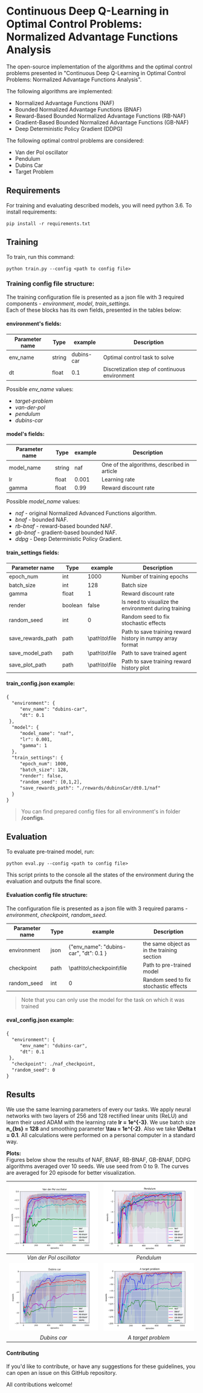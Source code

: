# Continuous Deep Q-Learning in Optimal Control Problems: Normalized Advantage Functions Analysis

The open-source implementation of the algorithms and the optimal control problems presented in "Continuous Deep Q-Learning in Optimal Control Problems: Normalized Advantage Functions Analysis". 

The following algorithms are implemented:

- Normalized Advantage Functions (NAF)
- Bounded Normalized Advantage Functions (BNAF)
- Reward-Based Bounded Normalized Advantage Functions (RB-NAF)
- Gradient-Based Bounded Normalized Advantage Functions (GB-NAF)
- Deep Deterministic Policy Gradient (DDPG)

The following optimal control problems are considered:    

- Van der Pol oscillator
- Pendulum
- Dubins Car
- Target Problem

 ## Requirements 
 
For training and evaluating described models, you will need python 3.6. To install requirements:    
    
```    
pip install -r requirements.txt    
```    
    
## Training    
To train, run this command:    
    
```    
python train.py --config <path to config file>  
```    
    
### **Training config file  structure:** 

The training configuration file is presented as a json file with 3 required components - *environment*, *model*, *train_settings*.  
Each of these blocks has its own fields, presented in the tables below:  
  
#### environment's fields:  
  
| Parameter name| Type | example | Description |    
|-----------|------------|---------|-------------|    
| env_name|string| dubins-car| Optimal control task to solve    
|dt| float  | 0.1        | Discretization step of continuous environment  

Possible *env_name* values:  
- *target-problem*
- *van-der-pol*  
- *pendulum*
- *dubins-car*  
  
#### model's fields:   

| Parameter name| Type | example | Description |    
|-----------|------------|---------|-------------|    
| model_name|string| naf| One of the algorithms, described in article    
|lr| float  | 0.001        | Learning rate  
|gamma| float  | 0.99        |Reward discount rate  

Possible *model_name* values:  
- *naf* - original Normalized Advanced Functions algorithm.  
- *bnaf* - bounded NAF.  
- *rb-bnaf* - reward-based bounded NAF.  
- *gb-bnaf* - gradient-based bounded NAF.
- *ddpg* - Deep Deterministic Policy Gradient.
  
#### train_settings fields:

| Parameter name| Type | example | Description |    
|-----------|------------|---------|-------------|    
|epoch_num|int| 1000|  Number of training epochs   
|batch_size| int| 128        | Batch size  
|gamma| float  | 1        |Reward discount rate  
|render| boolean  | false        | Is need to visualize the environment during training  
|random_seed| int| 0        | Random seed to fix stochastic effects  
|save_rewards_path| path| \path\to\file       |   Path to save training reward history in numpy array format  
|save_model_path| path| \path\to\file       |   Path to save trained agent  
|save_plot_path| path| \path\to\file       |   Path to save training reward history plot  
  
  
  
  
  
#### train_config.json example:

```
{    
  "environment": {    
     "env_name": "dubins-car",      
     "dt": 0.1    
 },  
  "model": {    
     "model_name": "naf",    
     "lr": 0.001,    
     "gamma": 1    
  },    
  "train_settings": {    
     "epoch_num": 1000,    
     "batch_size": 128,    
     "render": false,    
     "random_seed": [0,1,2],    
     "save_rewards_path": "./rewards/dubinsCar/dt0.1/naf"    
  }    
}    
```    
 > You can find prepared config files for all environment's in folder **/configs**.  
## Evaluation    
 To evaluate pre-trained model, run:    
    
```  
python eval.py --config <path to config file>    
```    
This script prints to the console all the states of the environment during the evaluation and outputs the final score.    
  #### **Evaluation config file  structure:**   
  The configuration file is presented as a json file with 3 required params - *environment*, *checkpoint*, *random_seed*.  
    
  
    
| Parameter name | Type | example | Description |    
|-----------|------------|---------|-------------|    
| environment|json |{"env_name": "dubins-car",  "dt": 0.1 } | the same object as in the training section  
|checkpoint    |path |  \path\to\checkpoint\file               | Path to pre-trained model  
|random_seed|int|  0               | Random seed to fix stochastic effects  
    
> Note that you can only use the model for the task on which it was trained    

#### eval_config.json example:

```
{    
  "environment": {    
     "env_name": "dubins-car",      
     "dt": 0.1    
 },  
  "checkpoint": ./naf_checkpoint,
  "random_seed": 0      
}    
```    
    
 ## Results
 We use the same learning parameters of every our tasks. We apply neural networks with two layers of 256 and 128 rectified linear units (ReLU) and learn their used ADAM with the learning rate **lr = 1e^{-3}**. We use batch size **n_{bs} = 128** and smoothing parameter **\tau = 1e^{-2}**. Also we take **\Delta t = 0.1**. All calculations were performed on a personal computer in a standard way.
    
**Plots:**    
 Figures below show the results of NAF, BNAF, RB-BNAF, GB-BNAF, DDPG algorithms averaged over 10 seeds. We use seed from 0 to 9. The curves are averaged for 20 episode for better visualization. 

| ![van-der-pol](plots/pic_vdp.png) | ![pendulum](plots/pic_p.png) |    
|:----:|:----:|    
| *Van der Pol oscillator* | *Pendulum* |    
| ![dubins-car](plots/pic_dc.png) | ![target-problem](plots/pic_tp.png) |    
| *Dubins car* | *A target problem* |
    
#### Contributing 
If you'd like to contribute, or have any suggestions for these guidelines, you can open an issue on this GitHub repository.    
    
All contributions welcome!
